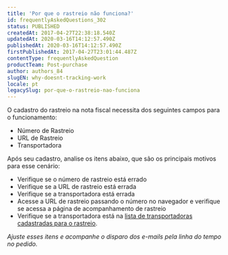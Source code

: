 ```yaml
---
title: 'Por que o rastreio não funciona?'
id: frequentlyAskedQuestions_302
status: PUBLISHED
createdAt: 2017-04-27T22:38:18.540Z
updatedAt: 2020-03-16T14:12:57.490Z
publishedAt: 2020-03-16T14:12:57.490Z
firstPublishedAt: 2017-04-27T23:01:44.487Z
contentType: frequentlyAskedQuestion
productTeam: Post-purchase
author: authors_84
slugEN: why-doesnt-tracking-work
locale: pt
legacySlug: por-que-o-rastreio-nao-funciona
---
```


O cadastro do rastreio na nota fiscal necessita dos seguintes campos para o funcionamento:

- Número de Rastreio
- URL de Rastreio 
- Transportadora

Após seu cadastro, analise os itens abaixo, que são os principais motivos para esse cenário:

- Verifique se o número de rastreio está errado
- Verifique se a URL de rastreio está errada
- Verifique se a transportadora está errada
- Acesse a URL de rastreio passando o número no navegador e verifique se acessa a página de acompanhamento de rastreio
- Verifique se a transportadora está na [lista de transportadoras cadastradas para o rastreio](/pt/faq/quais-transportadoras-disponibilizam-o-rastreio-de-frete).

_Ajuste esses itens e acompanhe o disparo dos e-mails pela linha do tempo no pedido._
